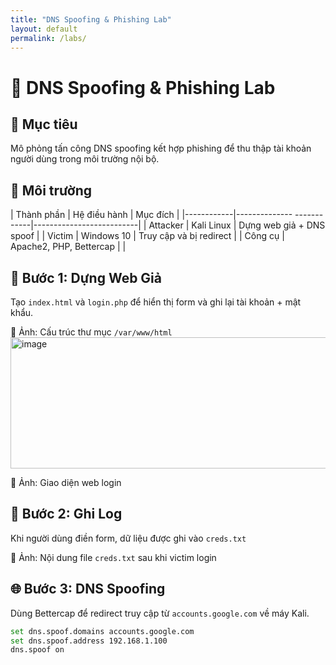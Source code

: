 ```yaml
---
title: "DNS Spoofing & Phishing Lab"
layout: default
permalink: /labs/
---
```


# 🧪 DNS Spoofing & Phishing Lab

## 🎯 Mục tiêu
Mô phỏng tấn công DNS spoofing kết hợp phishing để thu thập tài khoản người dùng trong môi trường nội bộ.

## 🧱 Môi trường
| Thành phần | Hệ điều hành              |         Mục đích         |
|------------|-------------- ------------|--------------------------|
| Attacker   | Kali Linux                | Dựng web giả + DNS spoof |
| Victim     | Windows 10                | Truy cập và bị redirect  |
| Công cụ    | Apache2, PHP, Bettercap   |                          |

## 🔨 Bước 1: Dựng Web Giả

Tạo `index.html` và `login.php` để hiển thị form và ghi lại tài khoản + mật khẩu.

📸 Ảnh: Cấu trúc thư mục `/var/www/html`  
<img width="512" height="210" alt="image" src="https://github.com/user-attachments/assets/535e4669-1437-485a-8198-35f63bd46970" />

📸 Ảnh: Giao diện web login

## 📄 Bước 2: Ghi Log

Khi người dùng điền form, dữ liệu được ghi vào `creds.txt`

📸 Ảnh: Nội dung file `creds.txt` sau khi victim login

## 🌐 Bước 3: DNS Spoofing

Dùng Bettercap để redirect truy cập từ `accounts.google.com` về máy Kali.

```bash
set dns.spoof.domains accounts.google.com
set dns.spoof.address 192.168.1.100
dns.spoof on
